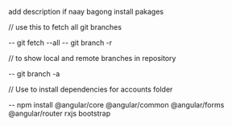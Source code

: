 add description if naay bagong install pakages

// use this to fetch all git branches

-- git fetch --all
-- git branch -r

// to show local and remote branches in repository

-- git branch -a

// Use to install dependencies for accounts folder

-- npm install @angular/core @angular/common @angular/forms @angular/router rxjs bootstrap